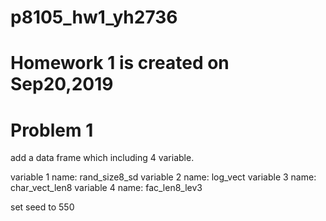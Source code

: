 # p8105_hw1_yh2736

# Homework 1 is created on Sep20,2019

# Problem 1

add a data frame which including 4 variable.

variable 1 name: rand_size8_sd
variable 2 name: log_vect
variable 3 name: char_vect_len8
variable 4 name: fac_len8_lev3

set seed to 550

